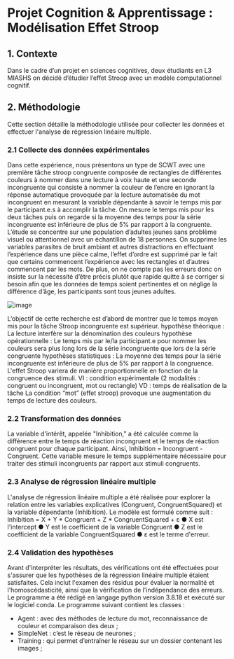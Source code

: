 # Projet Cognition & Apprentissage : Modélisation Effet Stroop

## 1. Contexte
Dans le cadre d’un projet en sciences cognitives, deux étudiants en L3 MIASHS on décidé
d’étudier l’effet Stroop avec un modèle computationnel cognitif.

## 2. Méthodologie
Cette section détaille la méthodologie utilisée pour collecter les données et effectuer
l'analyse de régression linéaire multiple.

### 2.1 Collecte des données expérimentales
Dans cette expérience, nous présentons un type de SCWT avec une première tâche stroop
congruente composée de rectangles de différentes couleurs à nommer dans une lecture à
voix haute et une seconde incongruente qui consiste à nommer la couleur de l’encre en
ignorant la réponse automatique provoquée par la lecture automatisée du mot incongruent
en mesurant la variable dépendante à savoir le temps mis par le participant.e.s à accomplir
la tâche. On mesure le temps mis pour les deux tâches puis on regarde si la moyenne des
temps pour la série incongruente est inférieure de plus de 5% par rapport à la congruente.
L’étude se concentre sur une population d’adultes jeunes sans problème visuel ou
attentionnel avec un échantillon de 18 personnes. On supprime les variables parasites de
bruit ambiant et autres distractions en effectuant l’expérience dans une pièce calme, l’effet
d’ordre est supprimé par le fait que certains commencent l’expérience avec les rectangles et
d’autres commencent par les mots. De plus, on ne compte pas les erreurs donc on insiste
sur la nécessité d’être précis plutôt que rapide quitte à se corriger si besoin afin que les
données de temps soient pertinentes et on néglige la différence d’âge, les participants sont
tous jeunes adultes.

![image](https://github.com/estellelm38/stroop_test/assets/144695298/b3f3b911-b88a-4889-b02a-d7531c70fd3c)

L’objectif de cette recherche est d’abord de montrer que le temps moyen mis pour la tâche
Stroop incongruente est supérieur.
hypothèse théorique : La lecture interfère sur la dénomination des couleurs
hypothèse opérationnelle : Le temps mis par le/la participant.e pour nommer les couleurs
sera plus long lors de la série incongruente que lors de la série congruente
hypothèses statistiques : La moyenne des temps pour la série incongruente est inférieure
de plus de 5% par rapport à la congruence.
L'effet Stroop variera de manière proportionnelle en fonction de la congruence des stimuli.
VI : condition expérimentale (2 modalités : congruent ou incongruent, mot ou rectangle)
VD : temps de réalisation de la tâche
La condition “mot” (effet stroop) provoque une augmentation du temps de lecture des
couleurs.

### 2.2 Transformation des données
La variable d'intérêt, appelée "Inhibition," a été calculée comme la différence entre le temps
de réaction incongruent et le temps de réaction congruent pour chaque participant. Ainsi,
Inhibition = Incongruent - Congruent. Cette variable mesure le temps supplémentaire
nécessaire pour traiter des stimuli incongruents par rapport aux stimuli congruents.

### 2.3 Analyse de régression linéaire multiple
L'analyse de régression linéaire multiple a été réalisée pour explorer la relation entre les
variables explicatives (Congruent, CongruentSquared) et la variable dépendante (Inhibition).
Le modèle est formulé comme suit :
Inhibition = X + Y * Congruent + Z * CongruentSquared + ε
● X est l'intercept
● Y est le coefficient de la variable Congruent
● Z est le coefficient de la variable CongruentSquared
● ε est le terme d'erreur.

### 2.4 Validation des hypothèses
Avant d'interpréter les résultats, des vérifications ont été effectuées pour s'assurer que les
hypothèses de la régression linéaire multiple étaient satisfaites. Cela inclut l'examen des
résidus pour évaluer la normalité et l'homoscédasticité, ainsi que la vérification de
l'indépendance des erreurs.
Le programme a été rédigé en langage python version 3.8.18 et exécuté sur le logiciel
conda.
Le programme suivant contient les classes :
- Agent : avec des méthodes de lecture du mot, reconnaissance de couleur et
comparaison des deux ;
- SimpleNet : c’est le réseau de neurones ;
- Training : qui permet d’entraîner le réseau sur un dossier contenant les images ;
